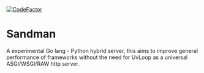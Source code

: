 

[![CodeFactor](https://www.codefactor.io/repository/github/project-dream-weaver/sandman/badge/master)](https://www.codefactor.io/repository/github/project-dream-weaver/sandman/overview/master)


# Sandman
A experimental Go lang - Python hybrid server, this aims to improve general performance of frameworks without the need for UvLoop as a universal ASGI/WSGI/RAW http server.

